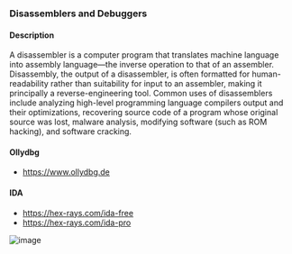 ### Disassemblers and Debuggers

#### Description
A disassembler is a computer program that translates machine language into assembly language—the inverse operation to that of an assembler. Disassembly, the output of a disassembler, is often formatted for human-readability rather than suitability for input to an assembler, making it principally a reverse-engineering tool. Common uses of disassemblers include analyzing high-level programming language compilers output and their optimizations, recovering source code of a program whose original source was lost, malware analysis, modifying software (such as ROM hacking), and software cracking.


#### Ollydbg
- https://www.ollydbg.de


#### IDA
- https://hex-rays.com/ida-free
- https://hex-rays.com/ida-pro

![image](https://github.com/tHeStRyNg/SecureSphereLabs/assets/118682909/bfdad09f-566e-4561-b0c0-85fbf5522341)
